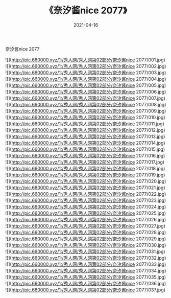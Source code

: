 ﻿---
layout: post
title:  《奈汐酱nice 2077》
date:   2021-04-16
img: http://pic.660000.xyz/1:/秀人网/秀人网第02部分/奈汐酱nice 2077/000.jpg
categories: [美女, 清纯, 唯美]
---

奈汐酱nice 2077

  ![](http://pic.660000.xyz/1:/秀人网/秀人网第02部分/奈汐酱nice 2077/001.jpg) <br> ![](http://pic.660000.xyz/1:/秀人网/秀人网第02部分/奈汐酱nice 2077/002.jpg) <br> ![](http://pic.660000.xyz/1:/秀人网/秀人网第02部分/奈汐酱nice 2077/003.jpg) <br> ![](http://pic.660000.xyz/1:/秀人网/秀人网第02部分/奈汐酱nice 2077/004.jpg) <br> ![](http://pic.660000.xyz/1:/秀人网/秀人网第02部分/奈汐酱nice 2077/005.jpg) <br> ![](http://pic.660000.xyz/1:/秀人网/秀人网第02部分/奈汐酱nice 2077/006.jpg) <br> ![](http://pic.660000.xyz/1:/秀人网/秀人网第02部分/奈汐酱nice 2077/007.jpg) <br> ![](http://pic.660000.xyz/1:/秀人网/秀人网第02部分/奈汐酱nice 2077/008.jpg) <br> ![](http://pic.660000.xyz/1:/秀人网/秀人网第02部分/奈汐酱nice 2077/009.jpg) <br> ![](http://pic.660000.xyz/1:/秀人网/秀人网第02部分/奈汐酱nice 2077/010.jpg) <br> ![](http://pic.660000.xyz/1:/秀人网/秀人网第02部分/奈汐酱nice 2077/011.jpg) <br> ![](http://pic.660000.xyz/1:/秀人网/秀人网第02部分/奈汐酱nice 2077/012.jpg) <br> ![](http://pic.660000.xyz/1:/秀人网/秀人网第02部分/奈汐酱nice 2077/013.jpg) <br> ![](http://pic.660000.xyz/1:/秀人网/秀人网第02部分/奈汐酱nice 2077/014.jpg) <br> ![](http://pic.660000.xyz/1:/秀人网/秀人网第02部分/奈汐酱nice 2077/015.jpg) <br> ![](http://pic.660000.xyz/1:/秀人网/秀人网第02部分/奈汐酱nice 2077/016.jpg) <br> ![](http://pic.660000.xyz/1:/秀人网/秀人网第02部分/奈汐酱nice 2077/017.jpg) <br> ![](http://pic.660000.xyz/1:/秀人网/秀人网第02部分/奈汐酱nice 2077/018.jpg) <br> ![](http://pic.660000.xyz/1:/秀人网/秀人网第02部分/奈汐酱nice 2077/019.jpg) <br> ![](http://pic.660000.xyz/1:/秀人网/秀人网第02部分/奈汐酱nice 2077/020.jpg) <br> ![](http://pic.660000.xyz/1:/秀人网/秀人网第02部分/奈汐酱nice 2077/021.jpg) <br> ![](http://pic.660000.xyz/1:/秀人网/秀人网第02部分/奈汐酱nice 2077/022.jpg) <br> ![](http://pic.660000.xyz/1:/秀人网/秀人网第02部分/奈汐酱nice 2077/023.jpg) <br> ![](http://pic.660000.xyz/1:/秀人网/秀人网第02部分/奈汐酱nice 2077/024.jpg) <br> ![](http://pic.660000.xyz/1:/秀人网/秀人网第02部分/奈汐酱nice 2077/025.jpg) <br> ![](http://pic.660000.xyz/1:/秀人网/秀人网第02部分/奈汐酱nice 2077/026.jpg) <br> ![](http://pic.660000.xyz/1:/秀人网/秀人网第02部分/奈汐酱nice 2077/027.jpg) <br> ![](http://pic.660000.xyz/1:/秀人网/秀人网第02部分/奈汐酱nice 2077/028.jpg) <br> ![](http://pic.660000.xyz/1:/秀人网/秀人网第02部分/奈汐酱nice 2077/029.jpg) <br> ![](http://pic.660000.xyz/1:/秀人网/秀人网第02部分/奈汐酱nice 2077/030.jpg) <br> ![](http://pic.660000.xyz/1:/秀人网/秀人网第02部分/奈汐酱nice 2077/031.jpg) <br> ![](http://pic.660000.xyz/1:/秀人网/秀人网第02部分/奈汐酱nice 2077/032.jpg) <br> ![](http://pic.660000.xyz/1:/秀人网/秀人网第02部分/奈汐酱nice 2077/033.jpg) <br> ![](http://pic.660000.xyz/1:/秀人网/秀人网第02部分/奈汐酱nice 2077/034.jpg) <br> ![](http://pic.660000.xyz/1:/秀人网/秀人网第02部分/奈汐酱nice 2077/035.jpg) <br> ![](http://pic.660000.xyz/1:/秀人网/秀人网第02部分/奈汐酱nice 2077/036.jpg) <br> ![](http://pic.660000.xyz/1:/秀人网/秀人网第02部分/奈汐酱nice 2077/037.jpg) <br>